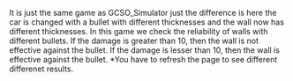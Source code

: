 It is just the same game as GCSO_Simulator just the difference is here the car is changed with a bullet with different thicknesses and the wall now has different thicknesses. In this game we check the reliability of walls with different bullets. If the damage is greater than 10, then the wall is not effective against the bullet. If the damage is lesser than 10, then the wall is effective against the bullet. *You have to refresh the page to see different differenet results.
